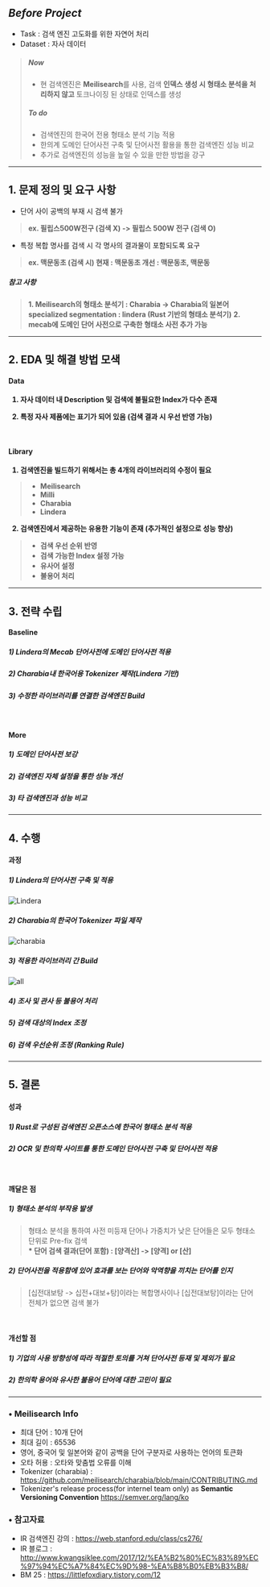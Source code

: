 ## *Before Project* 
 - Task : 검색 엔진 고도화를 위한 자연어 처리
 - Dataset : 자사 데이터
 >##### Now
 >* 현 검색엔진은 <Strong>Meilisearch</Strong>를 사용, 검색 <Strong>인덱스 생성 시 형태소 분석을 처리하지 않고</Strong> 토크나이징 된 상태로 인덱스를 생성
 >>
 >##### To do
 >* 검색엔진의 한국어 전용 형태소 분석 기능 적용
 >* 한의계 도메인 단어사전 구축 및 단어사전 활용을 통한 검색엔진 성능 비교
 >* 추가로 검색엔진의 성능을 높일 수 있을 만한 방법을 강구

---
## 1. 문제 정의 및 요구 사항
 - 단어 사이 공백의 부재 시 검색 불가
 > <Strong>ex. 필립스500W전구 (검색 X)
 > -> 필립스 500W 전구 (검색 O)</Strong>

 - 특정 복합 명사를 검색 시 각 명사의 결과물이 포함되도록 요구
 > <Strong>ex. 맥문동초 (검색 시)
 > 현재 : 맥문동초
 > 개선 : 맥문동초, 맥문동</Strong>

##### 참고 사항
 > <Strong> 1. Meilisearch의 형태소 분석기 : Charabia -> Charabia의 일본어 specialized segmentation : lindera (Rust 기반의 형태소 분석기)</Strong>
 > <Strong> 2. mecab에 도메인 단어 사전으로 구축한 형태소 사전 추가 가능</Strong>

---
## 2. EDA 및 해결 방법 모색

#### Data
<strong>

 1. 자사 데이터 내 Description 및 검색에 불필요한 Index가 다수 존재

 2. 특정 자사 제품에는 표기가 되어 있음 (검색 결과 시 우선 반영 가능)

</strong>

<br>

#### Library

<strong>

 1. 검색엔진을 빌드하기 위해서는 총 4개의 라이브러리의 수정이 필요
 >* Meilisearch
 >* Milli
 >* Charabia
 >* Lindera


 2. 검색엔진에서 제공하는 유용한 기능이 존재 (추가적인 설정으로 성능 향상)
 >* 검색 우선 순위 반영
 >* 검색 가능한 Index 설정 가능
 >* 유사어 설정
 >* 불용어 처리


</strong>


---
## 3. 전략 수립

#### Baseline
##### 1) Lindera의 Mecab 단어사전에 도메인 단어사전 적용
##### 2) Charabia내 한국어용 Tokenizer 제작(Lindera 기반)
##### 3) 수정한 라이브러리를 연결한 검색엔진 Build

<br>

#### More
##### 1) 도메인 단어사전 보강
##### 2) 검색엔진 자체 설정을 통한 성능 개선
##### 3) 타 검색엔진과 성능 비교
---
## 4. 수행

#### 과정
##### 1) Lindera의 단어사전 구축 및 적용
![Lindera](https://user-images.githubusercontent.com/94242504/208913170-50dddd15-0da1-4202-812d-03b8a3b61d9d.jpg)

##### 2) Charabia의 한국어 Tokenizer 파일 제작
![charabia](https://user-images.githubusercontent.com/94242504/208912985-c2912ee6-29ab-4a16-a763-a6536a19493e.jpg)

##### 3) 적용한 라이브러리 간 Build
![all](https://user-images.githubusercontent.com/94242504/208913377-0235ed5e-6f25-41c2-80f3-9b572be889f8.jpg)

##### 4) 조사 및 관사 등 불용어 처리
##### 5) 검색 대상의 Index 조정
##### 6) 검색 우선순위 조정 (Ranking Rule)

---
## 5. 결론

#### 성과
##### 1) Rust로 구성된 검색엔진 오픈소스에 한국어 형태소 분석 적용
##### 2) OCR 및 한의학 사이트를 통한 도메인 단어사전 구축 및 단어사전 적용

<br>

#### 깨달은 점
##### 1) 형태소 분석의 부작용 발생
> 형태소 분석을 통하여 사전 미등재 단어나 가중치가 낮은 단어들은 모두 형태소 단위로 Pre-fix 검색 <br> <strong>* 단어 검색 결과(단어 포함) : [양격산] -> [양격] or [산]</strong>
##### 2) 단어사전을 적용함에 있어 효과를 보는 단어와 악역향을 끼치는 단어를 인지
> [십전대보탕 -> 십전+대보+탕]이라는 복합명사이나 [십전대보탕]이라는 단어 전체가 없으면 검색 불가

<br>

#### 개선할 점
##### 1) 기업의 사용 방향성에 따라 적절한 토의를 거쳐 단어사전 등재 및 제외가 필요
##### 2) 한의학 용어와 유사한 불용어 단어에 대한 고민이 필요
---
###  • Meilisearch Info
 - 최대 단어 : 10개 단어
 - 최대 길이 : 65536
 - 영어, 중국어 및 일본어와 같이 공백을 단어 구분자로 사용하는 언어의 토큰화
 - 오타 허용 : 오타와 맞춤법 오류를 이해
 - Tokenizer (charabia) : https://github.com/meilisearch/charabia/blob/main/CONTRIBUTING.md
 - Tokenizer's release process(for 
 internel team only) as <Strong>Semantic Versioning Convention</Strong>
 https://semver.org/lang/ko

 ### • 참고자료
 - IR 검색엔진 강의 : https://web.stanford.edu/class/cs276/
 - IR 블로그 : http://www.kwangsiklee.com/2017/12/%EA%B2%80%EC%83%89%EC%97%94%EC%A7%84%EC%9D%98-%EA%B8%B0%EB%B3%B8/
 - BM 25 : https://littlefoxdiary.tistory.com/12
